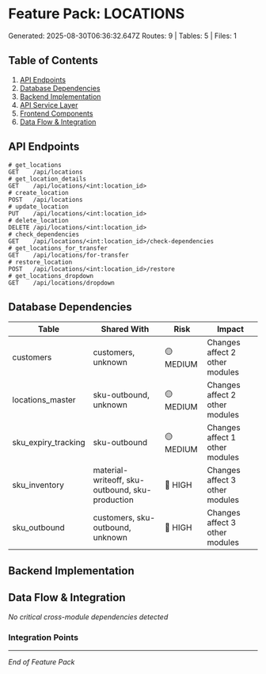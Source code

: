 # Feature Pack: LOCATIONS
Generated: 2025-08-30T06:36:32.647Z
Routes: 9 | Tables: 5 | Files: 1

## Table of Contents
1. [API Endpoints](#api-endpoints)
2. [Database Dependencies](#database-dependencies)
3. [Backend Implementation](#backend-implementation)
4. [API Service Layer](#api-service-layer)
5. [Frontend Components](#frontend-components)
6. [Data Flow & Integration](#data-flow--integration)

## API Endpoints
```
# get_locations
GET    /api/locations
# get_location_details
GET    /api/locations/<int:location_id>
# create_location
POST   /api/locations
# update_location
PUT    /api/locations/<int:location_id>
# delete_location
DELETE /api/locations/<int:location_id>
# check_dependencies
GET    /api/locations/<int:location_id>/check-dependencies
# get_locations_for_transfer
GET    /api/locations/for-transfer
# restore_location
POST   /api/locations/<int:location_id>/restore
# get_locations_dropdown
GET    /api/locations/dropdown
```

## Database Dependencies
| Table | Shared With | Risk | Impact |
|-------|-------------|------|--------|
| customers | customers, unknown | 🟡 MEDIUM | Changes affect 2 other modules |
| locations_master | sku-outbound, unknown | 🟡 MEDIUM | Changes affect 2 other modules |
| sku_expiry_tracking | sku-outbound | 🟡 MEDIUM | Changes affect 1 other modules |
| sku_inventory | material-writeoff, sku-outbound, sku-production | 🔴 HIGH | Changes affect 3 other modules |
| sku_outbound | customers, sku-outbound, unknown | 🔴 HIGH | Changes affect 3 other modules |

## Backend Implementation

## Data Flow & Integration
*No critical cross-module dependencies detected*

### Integration Points

---
*End of Feature Pack*